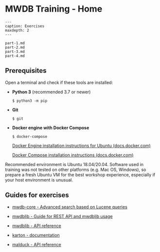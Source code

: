 # MWDB Training - Home

```{toctree}
---
caption: Exercises
maxdepth: 2
---

part-1.md
part-2.md
part-3.md
part-4.md
```

## Prerequisites

Open a terminal and check if these tools are installed:

- **Python 3** (recommended 3.7 or newer) 
  ```shell
  $ python3 -m pip
  ```
- **Git**
  ```shell
  $ git
  ```
- **Docker engine with Docker Compose**
  ```shell
  $ docker-compose
  ```
  [Docker Engine installation instructions for Ubuntu (docs.docker.com)](https://docs.docker.com/engine/install/ubuntu/)

  [Docker Compose installation instructions (docs.docker.com)](https://docs.docker.com/compose/install/)

Recommended environment is Ubuntu 18.04/20.04. Software used in training was not tested on other platforms (e.g. Mac OS, Windows), so prepare a fresh Ubuntu VM for the best workshop experience, especially if your host environment is unusual.

## Guides for exercises

- [mwdb-core - Advanced search based on Lucene queries](https://mwdb.readthedocs.io/en/latest/user-guide/7-Lucene-search.html)

- [mwdblib - Guide for REST API and mwdblib usage](https://mwdb.readthedocs.io/en/latest/user-guide/8-REST-and-mwdblib.html)

- [mwdblib - API reference](https://mwdblib.readthedocs.io/en/latest/)

- [karton - documentation](https://karton-core.readthedocs.io/en/latest/)

- [malduck - API reference](https://malduck.readthedocs.io/en/latest/)

